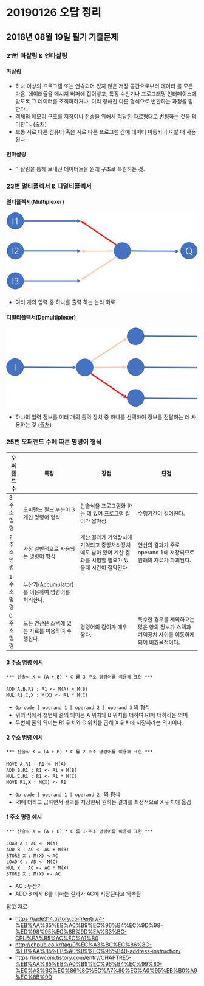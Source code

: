 # 20190126 오답 정리
## 2018년 08월 19일 필기 기출문제

### 21번 마샬링 & 언마샬링
#### 마샬링
* 하나 이상의 프로그램 또는 연속되어 있지 않은 저장 공간으로부터 데이터 를 모은 다음, 데이터들을 메시지 버퍼에 집어넣고, 특정 수신기나 프로그래밍 인터페이스에 맞도록 그 데이터를 조직화하거나, 미리 정해진 다른 형식으로 변환하는 과정을 말한다.
* 객체의 메모리 구조를 저장이나 전송을 위해서 적당한 자료형태로 변형하는 것을 의미한다.
([출처](https://starblood.tistory.com/entry/Marshalling-vs-Serialization-마샬링-과-시리얼라이즈-의-차이))
* 보통 서로 다른 컴퓨터 혹은 서로 다른 프로그램 간에 데이터 이동되어야 할 때 사용된다.

#### 언마샬링
* 마샬링을 통해 보내진 데이터들을 원래 구조로 복원하는 것.

### 23번 멀티플렉서 & 디멀티플렉서
#### 멀티플렉서(Multiplexer)
![multiplexer](../images/multiplexer.png)
* 여러 개의 입력 중 하나를 출력 하는 논리 회로
#### 디멀티플렉서(Demultiplexer)
![demultiplexer](../images/demultiplexer.png)
* 하나의 입력 정보를 여러 개의 출력 장치 중 하나를 선택하여 정보를 전달하는 데 사용하는 것 ([출처](https://blog.naver.com/lagrange0115/220716574603))



### 25번 오퍼랜드 수에 따른 명령어 형식
| 오퍼랜드 수  | 특징                                | 장점                                                            | 단점                                                   |
| ------- | --------------------------------- | ------------------------------------------------------------- | ---------------------------------------------------- |
| 3 주소 명령 | 오퍼랜드 필드 부분이 3개인 명령어 형식            | 산술식을 프로그램화 하는 데 있어 프로그램 길이가 짧아짐                               | 수행기간이 길어진다.                                          |
| 2 주소 명령 | 가장 일반적으로 사용되는 명령어 형식              | 계산 결과가 기억장치에 기억되고 중앙처리장치에도 남아 있어 계산 결과를 시험할 필요가 있을때 시간이 절약된다. | 연산의 결과가 주로 operand 1에 저장되므로 원래의 자료가 파괴된다.            |
| 1 주소 명령 | 누산기(Accumulator)를 이용하여 명령어를 처리한다. |                                                               |                                                      |
| 0 주소 명령 | 모든 연산은 스택에 있는 자료를 이용하여 수행한다.      | 명령어의 길이가 매우 짧다.                                               | 특수한 경우를 제외하고는 많은 양의 정보가 스택과 기억장치 사이를 이동하게 되어 비효율적이다. |

#### 3 주소 명령 예시
``` 
*** 산술식 X = (A + B) * C 를 3-주소 명령어를 이용해 표현 ***

ADD A,B,R1 : R1 <- M(A) + M(B)
MUL R1,C,X : M(X) <- R1 * M(C)
```
* `Op-code | operand 1 | operand 2 | operand 3` 의 형식
* 위의 식에서 첫번째 줄의 의미는 A 위치와 B 위치를 더하여 R1에 더하라는 의미
* 두번째 줄의 의미는 R1 위치와 C 위치를 곱해 X 위치에 저장하라는 의미이다.

#### 2 주소 명령 예시
``` 
*** 산술식 X = (A + B) * C 를 2-주소 명령어를 이용해 표현 ***

MOVE A,R1 : R1 <- M(A)
ADD B,R1 : R1 <- R1 + M(B)
MUL C,R1 : R1 <- R1 * M(C)
MOVE R1,X : M(X) <- R1
```
* `Op-code | operand 1 | operand 2 ` 의 형식
* R1에 더하고 곱하면서 결과를 저장한뒤 원하는 결과를 최정적으로 X 위치에 옮김

#### 1 주소 명령 예시
``` 
*** 산술식 X = (A + B) * C 를 1-주소 명령어를 이용해 표현 ***

LOAD A : AC <- M(A)
ADD B : AC <- AC + M(B)
STORE X : M(X) <-AC
LOAD C : AD <- M(C)
MUL X : AC <- AC * M(X)
STORE X : M(X) <- AC
```
* AC : 누산기
* ADD B 에서 B를 더하는 결과가 AC에 저장된다고 약속됨

참고 자료
-  https://jade314.tistory.com/entry/4-%EB%AA%85%EB%A0%B9%EC%96%B4%EC%9D%98-%ED%98%95%EC%8B%9D%EA%B3%BC-CPU%EA%B5%AC%EC%A1%B0
- http://ehpub.co.kr/tag/0%EC%A3%BC%EC%86%8C-%EB%AA%85%EB%A0%B9%EC%96%B40-address-instruction/
- https://newcom.tistory.com/entry/CHAPTRE5-%EB%AA%85%EB%A0%B9%EC%96%B4%EC%99%80-%EC%A3%BC%EC%86%8C%EC%A7%80%EC%A0%95%EB%B0%A9%EC%8B%9D